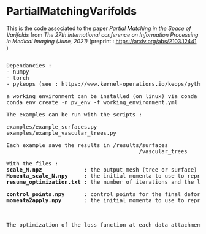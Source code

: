 # PartialMatchingVarifolds
This is the code associated to the paper *Partial Matching in the Space of Varifolds* from *The 27th international conference on Information Processing in Medical Imaging (June, 2021)* (preprint : https://arxiv.org/abs/2103.12441 )

<pre>

Dependancies : 
- numpy
- torch
- pykeops (see : https://www.kernel-operations.io/keops/python/installation.html)

a working environment can be installed (on linux) via conda using:
conda env create -n pv_env -f working_environment.yml

The examples can be run with the scripts :<br/>
examples/example_surfaces.py 
examples/example_vascular_trees.py 

Each example save the results in /results/surfaces 
                                         /vascular_trees 
                                         
With the files :  
<strong>scale_N.npz</strong>             : the output mesh (tree or surface) of the deformation at the different data attachment scales <strong>N</strong>. 
<strong>Momenta_scale_N.npy</strong>     : the initial momenta to use to reproduce the deformation at the different data attachment scales <strong>N</strong>. 
<strong>resume_optimization.txt</strong> : the number of iterations and the loss function value at each data attachment scale <strong>N</strong>.  

<strong>control_points.npy</strong>      : control points for the final deformation.  
<strong>momenta2apply.npy</strong>       : the initial momenta to use to reproduce final deformation. 



The optimization of the loss function at each data attachment scale is monitored and saved in /results/surfaces/dict_resume_opt/ 
</pre>
